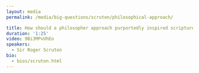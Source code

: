 ```yaml
---
layout: media
permalink: /media/big-questions/scruton/philosophical-approach/

title: How should a philosopher approach purportedly inspired scripture?
duration: '1:25'
video: 9Bi3MPvUhEo
speakers:
  - Sir Roger Scruton
bio:
  - bios/scruton.html
---
```

